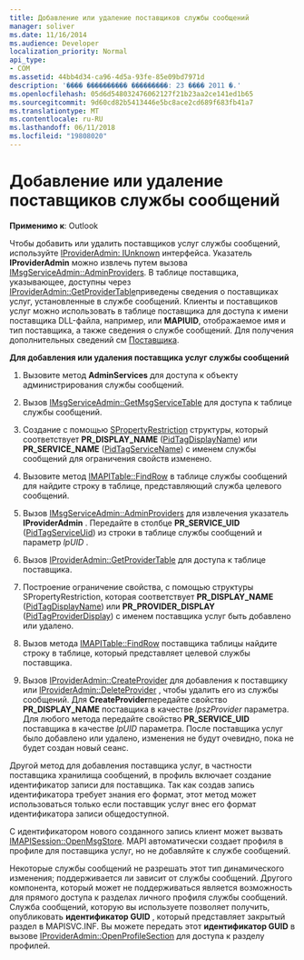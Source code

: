 ```yaml
---
title: Добавление или удаление поставщиков службы сообщений
manager: soliver
ms.date: 11/16/2014
ms.audience: Developer
localization_priority: Normal
api_type:
- COM
ms.assetid: 44bb4d34-ca96-4d5a-93fe-85e09bd7971d
description: '���� ���������� ���������: 23 ���� 2011 �.'
ms.openlocfilehash: 05d6d548032476062127f21b23aa2ce141ed1b65
ms.sourcegitcommit: 9d60cd82b5413446e5bc8ace2cd689f683fb41a7
ms.translationtype: MT
ms.contentlocale: ru-RU
ms.lasthandoff: 06/11/2018
ms.locfileid: "19808020"
---
```

# <a name="adding-or-deleting-providers-in-a-message-service"></a>Добавление или удаление поставщиков службы сообщений

  
  
**Применимо к**: Outlook 
  
Чтобы добавить или удалить поставщиков услуг службы сообщений, используйте [IProviderAdmin: IUnknown](iprovideradminiunknown.md) интерфейса. Указатель **IProviderAdmin** можно извлечь путем вызова [IMsgServiceAdmin::AdminProviders](imsgserviceadmin-adminproviders.md). В таблице поставщика, указывающее, доступны через [IProviderAdmin::GetProviderTable](iprovideradmin-getprovidertable.md)приведены сведения о поставщиках услуг, установленные в службе сообщений. Клиенты и поставщиков услуг можно использовать в таблице поставщика для доступа к имени поставщика DLL-файла, например, или **MAPIUID**, отображаемое имя и тип поставщика, а также сведения о службе сообщений. Для получения дополнительных сведений см [Поставщика](provider-tables.md).
  
 **Для добавления или удаления поставщика услуг службы сообщений**
  
1. Вызовите метод **AdminServices** для доступа к объекту администрирования службы сообщений. 
    
2. Вызов [IMsgServiceAdmin::GetMsgServiceTable](imsgserviceadmin-getmsgservicetable.md) для доступа к таблице службы сообщений. 
    
3. Создание с помощью [SPropertyRestriction](spropertyrestriction.md) структуры, который соответствует **PR_DISPLAY_NAME** ([PidTagDisplayName](pidtagdisplayname-canonical-property.md)) или **PR_SERVICE_NAME** ([PidTagServiceName](pidtagservicename-canonical-property.md)) с именем службы сообщений для ограничения свойств изменено. 
    
4. Вызовите метод [IMAPITable::FindRow](imapitable-findrow.md) в таблице службы сообщений для найдите строку в таблице, представляющий служба целевого сообщений. 
    
5. Вызов [IMsgServiceAdmin::AdminProviders](imsgserviceadmin-adminproviders.md) для извлечения указатель **IProviderAdmin** . Передайте в столбце **PR_SERVICE_UID** ([PidTagServiceUid](pidtagserviceuid-canonical-property.md)) из строки в таблице службы сообщений и параметр _lpUID_ . 
    
6. Вызов [IProviderAdmin::GetProviderTable](iprovideradmin-getprovidertable.md) для доступа к таблице поставщика. 
    
7. Построение ограничение свойства, с помощью структуры SPropertyRestriction, которая соответствует **PR_DISPLAY_NAME** ([PidTagDisplayName](pidtagdisplayname-canonical-property.md)) или **PR_PROVIDER_DISPLAY** ([PidTagProviderDisplay](pidtagproviderdisplay-canonical-property.md)) с именем поставщика услуг быть добавлено или удалено. 
    
8. Вызов метода [IMAPITable::FindRow](imapitable-findrow.md) поставщика таблицы найдите строку в таблице, который представляет целевой службы поставщика. 
    
9. Вызов [IProviderAdmin::CreateProvider](iprovideradmin-createprovider.md) для добавления к поставщику или [IProviderAdmin::DeleteProvider](iprovideradmin-deleteprovider.md) , чтобы удалить его из службы сообщений. Для **CreateProvider**передайте свойство **PR_DISPLAY_NAME** поставщика в качестве _lpszProvider_ параметра. Для любого метода передайте свойство **PR_SERVICE_UID** поставщика в качестве _lpUID_ параметра. После поставщика услуг было добавлено или удалено, изменения не будут очевидно, пока не будет создан новый сеанс. 
    
Другой метод для добавления поставщика услуг, в частности поставщика хранилища сообщений, в профиль включает создание идентификатор записи для поставщика. Так как создав запись идентификатора требует знания его формат, этот метод может использоваться только если поставщик услуг внес его формат идентификатора записи общедоступной. 
  
С идентификатором нового созданного запись клиент может вызвать [IMAPISession::OpenMsgStore](imapisession-openmsgstore.md). MAPI автоматически создает профиля в профиле для поставщика услуг, но не добавляйте к службе сообщений. 
  
Некоторые службы сообщений не разрешать этот тип динамического изменения; поддерживается ли зависит от службы сообщений. Другого компонента, который может не поддерживаться является возможность для прямого доступа к разделах личного профиля службы сообщений. Служба сообщений, которую вы используете позволяет получить, опубликовать **идентификатор GUID** , который представляет закрытый раздел в MAPISVC.INF. Вы можете передать этот **идентификатор GUID** в вызове [IProviderAdmin::OpenProfileSection](iprovideradmin-openprofilesection.md) для доступа к разделу профилей. 
  

